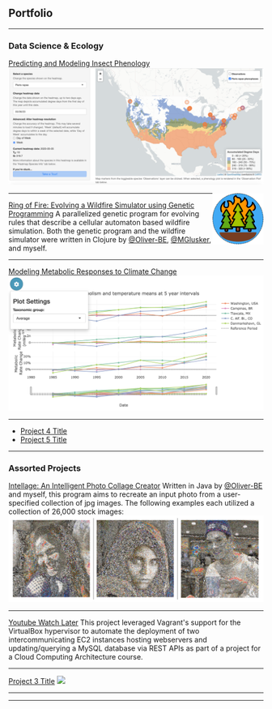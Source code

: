 ## Portfolio

---

### Data Science & Ecology

[Predicting and Modeling Insect Phenology](https://github.com/icaruso21/Insect-Phenology-Forecaster)
<img src="images/insect-phenology-heatmap.png?raw=true"/>

<img src="images/ring-of-fire.png?raw=true" width="20%" align="right"/>

---
[Ring of Fire: Evolving a Wildfire Simulator using Genetic Programming](https://github.com/Oliver-BE/ring-of-fire)
A parallelized genetic program for evolving rules that describe a cellular automaton based wildfire simulation. Both the genetic program and the wildfire simulator were written in Clojure by [@Oliver-BE](https://github.com/Oliver-BE), [@MGlusker](https://github.com/MGlusker), and myself.

---
[Modeling Metabolic Responses to Climate Change](https://github.com/trenchproject/Climate-Change-Metabolism)
<img src="images/climate-metabolism.png?raw=true"/>

---
- [Project 4 Title](http://example.com/)
- [Project 5 Title](http://example.com/)

---

### Assorted Projects 

[Intellage: An Intelligent Photo Collage Creator](https://github.com/icaruso21/intellage)
Written in Java by [@Oliver-BE](https://github.com/Oliver-BE) and myself, this program aims to recreate an input photo from a user-specified collection of jpg images. The following examples each utilized a collection of 26,000 stock images:
<img src="images/intellage-sample-new.png?raw=true"/>

---
[Youtube Watch Later](https://github.com/icaruso21/Youtube-Watch-Later)
This project leveraged Vagrant's support for the VirtualBox hypervisor to automate the deployment of two intercommunicating EC2 instances hosting webservers and updating/querying a MySQL database via REST APIs as part of a project for a Cloud Computing Architecture course. 

---
[Project 3 Title](http://example.com/)
<img src="images/dummy_thumbnail.jpg?raw=true"/>

---






---

